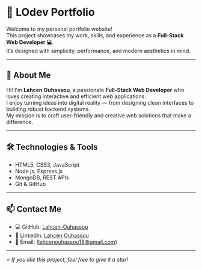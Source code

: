# 💼 LOdev Portfolio

Welcome to my personal portfolio website!  
This project showcases my work, skills, and experience as a **Full-Stack Web Developer 💻**.  
It’s designed with simplicity, performance, and modern aesthetics in mind.

---

## 🚀 About Me
Hi! I'm **Lahcen Ouhassou**, a passionate **Full-Stack Web Developer** who loves creating interactive and efficient web applications.  
I enjoy turning ideas into digital reality — from designing clean interfaces to building robust backend systems.  
My mission is to craft user-friendly and creative web solutions that make a difference.

---

## 🛠️ Technologies & Tools
- HTML5, CSS3, JavaScript  
- Node.js, Express.js  
- MongoDB, REST APIs  
- Git & GitHub  

---


## 📫 Contact Me
- 💻 GitHub: [Lahcen-Ouhassou](https://github.com/Lahcen-Ouhassou)  
- 🔗 LinkedIn: [Lahcen Ouhassou](https://www.linkedin.com/in/lahcen-ouhassou-b99457255/)  
- 📧 Email: (lahcenouhassou18@gmail.com)

---

⭐ *If you like this project, feel free to give it a star!*
